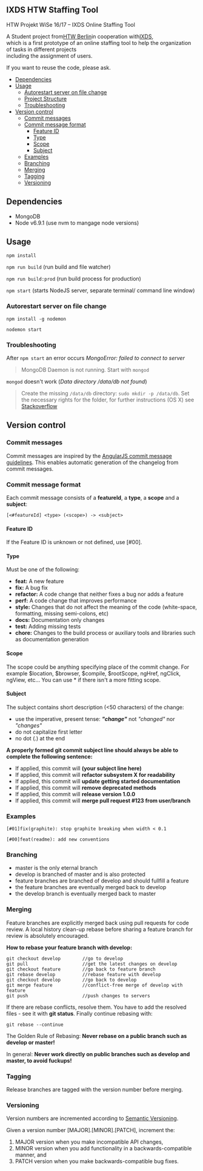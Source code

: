 ## IXDS HTW Staffing Tool

HTW Projekt WiSe 16/17 – IXDS Online Staffing Tool

A Student project from[HTW Berlin](https://www.htw-berlin.de)in cooperation with[IXDS](https://www.ixds.com), <br />
which is a first prototype of an online staffing tool to help the organization of tasks in different projects <br />
including the assignment of users.

If you want to reuse the code, please ask.

<!-- TOC depthFrom:2 -->

- [Dependencies](#dependencies)
- [Usage](#usage)
  - [Autorestart server on file change](#autorestart-server-on-file-change)
  - [Project Structure](#project-structure)
  - [Troubleshooting](#troubleshooting)
- [Version control](#version-control)
  - [Commit messages](#commit-messages)
  - [Commit message format](#commit-message-format)
    - [Feature ID](#feature-id)
    - [Type](#type)
    - [Scope](#scope)
    - [Subject](#subject)
  - [Examples](#examples)
  - [Branching](#branching)
  - [Merging](#merging)
  - [Tagging](#tagging)
  - [Versioning](#versioning)

<!-- /TOC -->

## Dependencies
- MongoDB
- Node v6.9.1 (use nvm to mangage node versions)

## Usage

`npm install`

`npm run build`      (run build and file watcher)

`npm run build:prod` (run build process for production)

`npm start` (starts NodeJS server, separate terminal/ command line window)

### Autorestart server on file change

`npm install -g nodemon`

`nodemon start`


### Troubleshooting

After `npm start` an error occurs _MongoError: failed to connect to server_

> MongoDB Daemon is not running. Start with `mongod`

`mongod` doesn't work (_Data directory /data/db not found_)

> Create the missing `/data/db` directory: `sudo mkdir -p /data/db`. Set the necessary rights for the folder, for further instructions (OS X) see [Stackoverflow](https://stackoverflow.com/questions/7948789/mongodb-mongod-complains-that-there-is-no-data-db-folder)

## Version control

### Commit messages
Commit messages are inspired by the [AngularJS commit message guidelines](https://docs.google.com/document/d/1QrDFcIiPjSLDn3EL15IJygNPiHORgU1_OOAqWjiDU5Y/edit).
This enables automatic generation of the changelog from commit messages.

### Commit message format
Each commit message consists of a **featureId**, a **type**, a **scope** and a **subject**:

```
[<#featureId] <type> (<scope>) -> <subject>
```

#### Feature ID

If the Feature ID is unknown or not defined, use [#00].

#### Type

Must be one of the following:

*   **feat:** A new feature
*   **fix:** A bug fix
*   **refactor:** A code change that neither fixes a bug nor adds a feature
*   **perf:** A code change that improves performance
*   **style:** Changes that do not affect the meaning of the code (white-space, formatting, missing semi-colons, etc)
*   **docs:** Documentation only changes
*   **test:** Adding missing tests
*   **chore:** Changes to the build process or auxiliary tools and libraries such as documentation generation

#### Scope

The scope could be anything specifying place of the commit change. For example $location, $browser, $compile, $rootScope, ngHref, ngClick, ngView, etc...
You can use * if there isn't a more fitting scope.

#### Subject

The subject contains short description (<50 characters) of the change:
*	use the imperative, present tense: **_"change"_** not *_"changed"_* nor *_"changes"_*
*	do not capitalize first letter
*	no dot (.) at the end

**A properly formed git commit subject line should always be able to complete the following sentence:**
*	If applied, this commit will **(your subject line here)**
*	If applied, this commit will **refactor subsystem X for readability**
*	If applied, this commit will **update getting started documentation**
*	If applied, this commit will **remove deprecated methods**
*	If applied, this commit will **release version 1.0.0**
*	If applied, this commit will **merge pull request #123 from user/branch**

### Examples

```
[#01]fix(graphite): stop graphite breaking when width < 0.1

[#00]feat(readme): add new conventions
```

### Branching

* master is the only eternal branch
* develop is branched of master and is also protected
* feature branches are branched of develop and should fullfill a feature
* the feature branches are eventually merged back to develop
* the develop branch is eventually merged back to master

### Merging

Feature branches are explicitly merged back using pull requests for code review. A local history clean-up rebase before sharing a feature branch for review is absolutely encouraged.

**How to rebase your feature branch with develop:**

```
git checkout develop        //go to develop
git pull                    //get the latest changes on develop
git checkout feature        //go back to feature branch
git rebase develop          //rebase feature with develop
git checkout develop        //go back to develop
git merge feature           //conflict-free merge of develop with feature
git push                    //push changes to servers
```

If there are rebase conflicts, resolve them. You have to add the resolved files - see it with __git status__. Finally continue rebasing with:

```
git rebase --continue
```

The Golden Rule of Rebasing: **Never rebase on a public branch such as develop or master!**

In general: **Never work directly on public branches such as develop and master, to avoid fuckups!**

### Tagging

Release branches are tagged with the version number before merging.

### Versioning

Version numbers are incremented according to [Semantic Versioning](http://semver.org/).

Given a version number [MAJOR].[MINOR].[PATCH], increment the:

1.	MAJOR version when you make incompatible API changes,
2.	MINOR version when you add functionality in a backwards-compatible manner, and
3.	PATCH version when you make backwards-compatible bug fixes.
